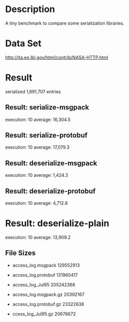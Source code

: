 Description
=============
A tiny benchmark to compare some serialization libraries.

Data Set
==============
http://ita.ee.lbl.gov/html/contrib/NASA-HTTP.html

Result
==============
serialized 1,891,707 entries



Result: serialize-msgpack
------------------------------------
execution: 10
average: 16,304.5


Result: serialize-protobuf
------------------------------------
execution: 10
average: 17,079.3


Result: deserialize-msgpack
-------------------------------------
execution: 10
average: 1,424.3


Result: deserialize-protobuf
------------------------------------
execution: 10
average: 4,712.8


Result: deserialize-plain
====================================
execution: 10
average: 13,909.2


File Sizes
--------------------------------------------------------------
* access_log.msgpack 129552913
* access_log.protobuf 131960417
* access_log_Jul95 205242368

* access_log.msgpack.gz 20392167
* access_log.protobuf.gz 23322638
* ccess_log_Jul95.gz 20676672 
